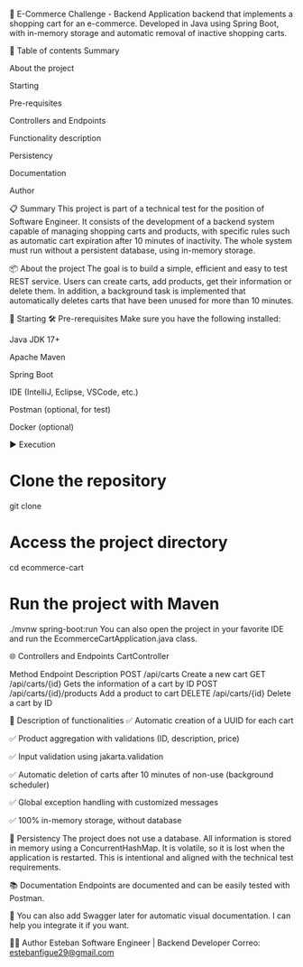 🛒 E-Commerce Challenge - Backend
Application backend that implements a shopping cart for an e-commerce. Developed in Java using Spring Boot, with in-memory storage and automatic removal of inactive shopping carts.

📌 Table of contents
Summary

About the project

Starting

Pre-requisites

Controllers and Endpoints

Functionality description

Persistency

Documentation

Author

📋 Summary
This project is part of a technical test for the position of Software Engineer. It consists of the development of a backend system capable of managing shopping carts and products, with specific rules such as automatic cart expiration after 10 minutes of inactivity. The whole system must run without a persistent database, using in-memory storage.

📦 About the project
The goal is to build a simple, efficient and easy to test REST service. Users can create carts, add products, get their information or delete them. In addition, a background task is implemented that automatically deletes carts that have been unused for more than 10 minutes.

🚀 Starting
🛠 Pre-rerequisites
Make sure you have the following installed:

Java JDK 17+

Apache Maven

Spring Boot

IDE (IntelliJ, Eclipse, VSCode, etc.)

Postman (optional, for test)

Docker (optional)

▶️ Execution
# Clone the repository
git clone <URL-del-repo>

# Access the project directory
cd ecommerce-cart

# Run the project with Maven
./mvnw spring-boot:run
You can also open the project in your favorite IDE and run the EcommerceCartApplication.java class.

🌐 Controllers and Endpoints
CartController

Method	Endpoint	Description
POST	/api/carts	Create a new cart
GET	/api/carts/{id}	Gets the information of a cart by ID
POST	/api/carts/{id}/products	Add a product to cart
DELETE	/api/carts/{id}	Delete a cart by ID


📄 Description of functionalities
✅ Automatic creation of a UUID for each cart

✅ Product aggregation with validations (ID, description, price)

✅ Input validation using jakarta.validation

✅ Automatic deletion of carts after 10 minutes of non-use (background scheduler)

✅ Global exception handling with customized messages

✅ 100% in-memory storage, without database

🧠 Persistency
The project does not use a database. All information is stored in memory using a ConcurrentHashMap. It is volatile, so it is lost when the application is restarted. This is intentional and aligned with the technical test requirements.

📚 Documentation
Endpoints are documented and can be easily tested with Postman.

📌 You can also add Swagger later for automatic visual documentation. I can help you integrate it if you want.

👨‍💻 Author
Esteban
Software Engineer | Backend Developer
Correo: estebanfigue29@gmail.com